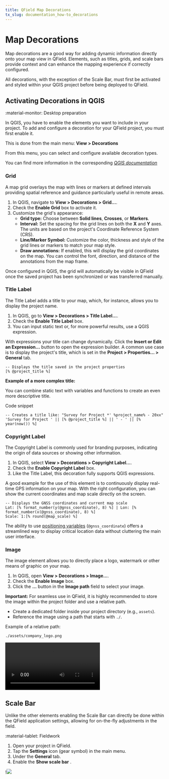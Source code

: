 ```yaml
---
title: QField Map Decorations
tx_slug: documentation_how-to_decorations
---
```


# Map Decorations

Map decorations are a good way for adding dynamic information directly onto your map view in QField.
Elements, such as titles, grids, and scale bars provide context and can enhance the mapping experience if correctly configured.

All decorations, with the exception of the Scale Bar, must first be activated and styled within your QGIS project before being deployed to QField.

## Activating Decorations in QGIS
:material-monitor: Desktop preparation

In QGIS, you have to enable the elements you want to include in your project. To add and configure a decoration for your QField project, you must first enable it.

This is done from the main menu:
**View > Decorations**

From this menu, you can select and configure available decoration types.

You can find more information in the corresponding [_QGIS documentation_](https://docs.qgis.org/3.40/en/docs/user_manual/map_views/map_view.html#decorating-the-map)

### Grid

A map grid overlays the map with lines or markers at defined intervals providing spatial reference and guidance particularly useful in remote areas.

1. In QGIS, navigate to **View > Decorations > Grid…**.
2. Check the **Enable Grid** box to activate it.
3. Customize the grid's appearance:
    - **Grid type:** Choose between **Solid lines**, **Crosses**, or **Markers**.
    - **Interval:** Set the spacing for the grid lines on both the **X** and **Y** axes.
    The units are based on the project's Coordinate Reference System (CRS).
    - **Line/Marker Symbol:** Customize the color, thickness and style of the grid lines or markers to match your map style.
    - **Draw annotations:** If enabled, this will display the grid coordinates on the map.
    You can control the font, direction, and distance of the annotations from the map frame.

Once configured in QGIS, the grid will automatically be visible in QField once the saved project has been synchronized or was transferred manually.

### Title Label

The Title Label adds a title to your map, which, for instance, allows you to display the project name.

1. In QGIS, go to **View > Decorations > Title Label...**.
2. Check the **Enable Title Label** box.
3. You can input static text or, for more powerful results, use a QGIS expression.

With expressions your title can change dynamically.
Click the **Insert or Edit an Expression...** button to open the expression builder.
A common use case is to display the project's title, which is set in the **Project > Properties... > General** tab.

```
-- Displays the title saved in the project properties
[% @project_title %]
```

**Example of a more complex title:**

You can combine static text with variables and functions to create an even more descriptive title.

Code snippet

```
-- Creates a title like: "Survey for Project *' %project_name% - 20xx"
'Survey for Project ' || [% @project_title %] || ' - ' || [% year(now()) %]
```

### Copyright Label

The Copyright Label is commonly used for branding purposes, indicating the origin of data sources or showing other information.

1. In QGIS, select **View > Decorations > Copyright Label…**.
2. Check the **Enable Copyright Label** box.
3. Like the Title Label, this decoration fully supports QGIS expressions.

A good example for the use of this element is to continuously display real-time GPS information on your map.
With the right configuration, you can show the current coordinates and map scale directly on the screen.

```
-- Displays the GNSS coordinates and current map scale
Lat: [% format_number(y(@gnss_coordinate), 8) %] | Lon: [% format_number(x(@gnss_coordinate), 8) %]
Scale: 1:[% round(@map_scale) %]
```

The ability to use [positioning variables](../reference/expression_variables.md) (`@gnss_coordinate`) offers a streamlined way to display critical location data without cluttering the main user interface.

### Image

The image element allows you to directly place a logo, watermark or other means of graphic on your map.

1. In QGIS, open **View > Decorations > Image…**.
2. Check the **Enable Image** box.
3. Click the **...** button in the **Image path** field to select your image.

**Important:** For seamless use in QField, it is highly recommended to store the image within the project folder and use a relative path.

- Create a dedicated folder inside your project directory (e.g., `assets`).
- Reference the image using a path that starts with `./`.

Example of a relative path:

`./assets/company_logo.png`

![type:video](../assets/videos/qfield_map_decoration.webm)

## Scale Bar

Unlike the other elements enabling the Scale Bar can directly be done within the QField application settings, allowing for on-the-fly adjustments in the field.

:material-tablet: Fieldwork

1. Open your project in QField.
2. Tap the **Settings** icon (gear symbol) in the main menu.
3. Under the **General** tab.
4. Enable the **Show scale bar** .

!![](../assets/images/scale_bar_toggle.png,900px)

